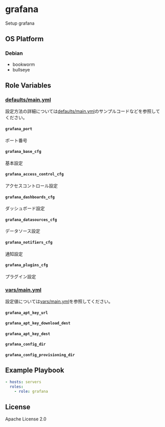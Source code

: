 grafana
=================

Setup grafana

OS Platform
-----------------

### Debian

- bookworm
- bullseye

Role Variables
--------------

### [defaults/main.yml](defaults/main.yml)

設定方法の詳細については[defaults/main.yml](defaults/main.yml)のサンプルコードなどを参照してください。

#### `grafana_port`

ポート番号

#### `grafana_base_cfg`

基本設定

#### `grafana_access_control_cfg`

アクセスコントロール設定

#### `grafana_dashboards_cfg`

ダッシュボード設定

#### `grafana_datasources_cfg`

データソース設定

#### `grafana_notifiers_cfg`

通知設定

#### `grafana_plugins_cfg`

プラグイン設定

### [vars/main.yml](vars/main.yml)

設定値については[vars/main.yml](vars/main.yml)を参照してください。

#### `grafana_apt_key_url`

#### `grafana_apt_key_download_dest`

#### `grafana_apt_key_dest`

#### `grafana_config_dir`

#### `grafana_config_provisioning_dir`

Example Playbook
--------------

```yaml
- hosts: servers
  roles:
    - role: grafana
```

License
--------------

Apache License 2.0
